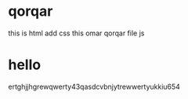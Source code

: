 # qorqar
this is html add css
this omar qorqar file js
<h1>hello</h1>
ertghjjhgrewqwerty43qasdcvbnjytrewwertyukkiu654
